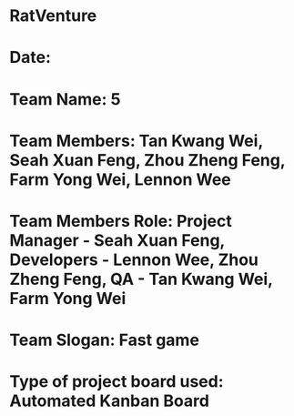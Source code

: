 # RatVenture

# Date: 
# Team Name: 5
# Team Members: Tan Kwang Wei, Seah Xuan Feng, Zhou Zheng Feng, Farm Yong Wei, Lennon Wee
# Team Members Role: Project Manager - Seah Xuan Feng, Developers - Lennon Wee, Zhou Zheng Feng, QA - Tan Kwang Wei, Farm Yong Wei
# Team Slogan: Fast game
#
# Type of project board used: Automated Kanban Board